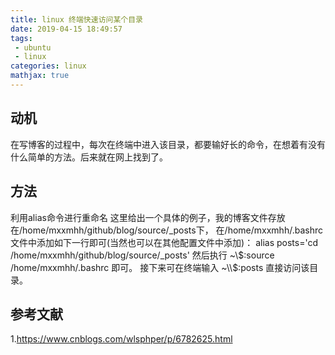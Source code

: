 ```yaml
---
title: linux 终端快速访问某个目录
date: 2019-04-15 18:49:57
tags:
 - ubuntu
 - linux
categories: linux
mathjax: true
---
```


## 动机
在写博客的过程中，每次在终端中进入该目录，都要输好长的命令，在想着有没有什么简单的方法。后来就在网上找到了。

## 方法
利用alias命令进行重命名
这里给出一个具体的例子，我的博客文件存放在/home/mxxmhh/github/blog/source/_posts下，
在/home/mxxmhh/.bashrc文件中添加如下一行即可(当然也可以在其他配置文件中添加)：
alias posts='cd /home/mxxmhh/github/blog/source/_posts'
然后执行
~\\$:source /home/mxxmhh/.bashrc
即可。
接下来可在终端输入
~\\$:posts
直接访问该目录。

## 参考文献
1.https://www.cnblogs.com/wlsphper/p/6782625.html
